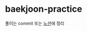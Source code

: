 # baekjoon-practice
풀이는 commit 또는 [노션](https://marsh-glove-17f.notion.site/6355c40f4d3b45f5a564de137bf99eeb?pvs=4)에 정리
